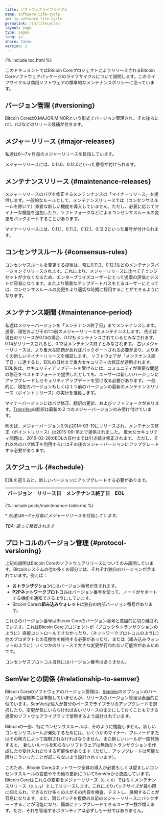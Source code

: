 ```yaml
---
title: ソフトウェアライフライクル
name: software-life-cycle
id: ja-software-life-cycle
permalink: /ja/lifecycle/
layout: page
type: pages
lang: ja
share: false
version: 2
---
```

{% include toc.html %}

このドキュメントではBitcoin CoreプロジェクトによりリリースされるBitcoin Coreソフトウェアパッケージのライフサイクルについて説明します。このライフサイクルは商用ソフトウェアの標準的なメンテナンスポリシーに沿っています。

## バージョン管理 {#versioning}

Bitcoin Coreは0.MAJOR.MINORという形式でバージョン管理され、その後ろにrc1、rc2などのリリース候補が付きます。

## メジャーリリース {#major-releases}

私達は6〜7ヶ月毎のメジャーリリースを目指しています。

メジャーリリースには、0.11.0、0.12.0といった番号が付けられます。

## メンテナンスリリース {#maintenance-releases}

メジャーリリースのバグを修正するメンテンナンスの「マイナーリリース」を提供します。一般的なルールとして、メンテナンスリリースでは（コンセンサスルールを除いて）重要な新しい機能を導入していません。ただし、必要に応じてマイナーな機能を追加したり、ソフトフォークなどによるコンセンサスルールの変更をバックポートすることがあります。

マイナーリリースには、0.11.1、0.11.2、0.12.1、0.12.2といった番号が付けられます。

## コンセンサスルール {#consensus-rules}

コンセンサスルールを変更する提案は、常に0.11.2、0.12.1などのメンテナンスバージョンでリリースされます。これにより、メジャーリリースに比べてチェンジセットが少なくなるため、エンタープライズユーザーにとって提案の評価とテストが容易になります。またより慎重なアップデートパスをとるユーザーにとっては、コンセンサスルールの変更をより適切な時期に採用することができるようになります。

## メンテナンス期間 {#maintenance-period}

私達はメジャーバージョンを「メンテナンス終了日」までメンテナンスします。通常、現在およびその1つ前のメジャーリリースをメンテナンスします。
例えば現在のリリースが0.13の場合、0.12もメンテナンスされているとみなされます。
0.14がリリースされると、0.12はメンテナンス終了とみなされます。
古いメジャーリリースは、より重大な問題があればバックポートされる必要があり、より多くの新しいマイナーリリースを保証します。
ソフトウェアが「メンテナンス終了日」に達すると、EOLの日付まで重大セキュリティの修正が適用されます。
EOL後は、セキュリティアップデートを受けるには、コミュニティが重要な問題の修正をベストエフォートで提供したとしても、ユーザーは新しいバージョンにアップグレードしセキュリティアップデートを受け取る必要があります。
一般的に、現在のバージョンもしくは１つ前のバージョンの最新のメンテナンスリリース（ポイントリリース）の実行を推奨します。

マイナーバージョンにはバグ修正、翻訳の更新、およびソフトフォークがあります。[Transifex][bitcoin-transifex-link]の翻訳は最新の２つのメジャーバージョンのみ受け付けています。

例えば、メジャーバージョン0.9は2014-03-19にリリースされ、メンテナンス修正（ポイントリリース）は2015-06-16まで提供されました。
重大なセキュリティ問題は、2016-02-28のEOLの日付までは引き続き修正されます。
ただし、それ以外のバグ修正を利用するにはその後のメジャーバージョンにアップグレードする必要があります。

## スケジュール {#schedule}

EOLを迎えると、新しいバージョンにアップグレードする必要があります。

| バージョン | リリース日 | メンテナンス終了日 | EOL |
|---------|--------------|-----------------|-------------|
{% include posts/maintenance-table.md %}

\* _私達は6〜7ヶ月毎にメジャーリリースを目指しています。_

_TBA: 追って発表されます_

## プロトコルのバージョン管理 {#protocol-versioning}

上記の説明はBitcoin Coreのソフトウェアリリースについてのみ説明しています。Bitcoinシステムの他の多くの部分には、それぞれ独自のバージョンが含まれています。例えば：

- 各**トランザクション**にはバージョン番号が含まれます。
- **P2Pネットワークプロトコル**はバージョン番号を使って、ノードがサポートする機能を通知できるようにしています。
- Bitcoin Coreの**組み込みウォレット**は独自の内部バージョン番号があります。

これらのバージョン番号はBitcoin Coreのバージョン番号と意図的に切り離されています。これはBitcoin Coreプロジェクトが（ブロックやトランザクションのように）直接コントロールできなかったり、（ネットワークプロトコルのように）他のプロダクトとの互換性を維持する必要があったり、または（組み込みウォレットのように）いくつかのリリースで大きな変更が行われない可能性があるためです。

コンセンサスプロトコル自体にはバージョン番号はありません。

## SemVerとの関係 {#relationship-to-semver}

Bitcoin Coreのソフトウェアのバージョン管理は、[SemVer][]のオプションのバージョン管理標準には準拠していませんが、リリースのバージョン管理は表面的に似ています。SemVerは個人が自分のペースでライブラリのアップグレードを選択したり、変更が気にいらなければ古いリリースのままにしておくこともできる通常のソフトウェアライブラリで使用するよう設計されています。

Bitcoinの一部、特にコンセンサスルールは、そのように機能しません。新しいコンセンサスルールが発効するためには、いくつかのマイナー、フルノードまたはその両方によって強制されなければなりません。また新しいルールが一度発効すると、 新しいルールを知らないソフトウェアは無効なトランザクションを作成したり受け入れたりする可能性があります（ただし、アップグレードは可能な限りこういったことが起こらないよう設計されています）。

このため、Bitcoin Coreはネットワーク全体の導入が必要もしくは望ましいコンセンサスルールの変更やその他の更新についてSemVerから逸脱しています。Bitcoin Coreはこれらの変更をメジャーリリース（`0.x.0`）ではなくメンテナンスリリース（`0.x.y`）としてリリースします。これによりパッチサイズが最小限に抑えられ、できるだけ多くの人がその内容を検査、テストし、展開することが容易になります。また、同じパッチを複数の以前のメジャーリリースにバックポートすることが可能になり、簡単にアップグレードできるユーザー数が増えます。ただ、それを管理するボランティアは必ずしも十分ではありません。

[SemVer]: https://semver.org/
[bitcoin-transifex-link]: https://www.transifex.com/bitcoin/bitcoin/
